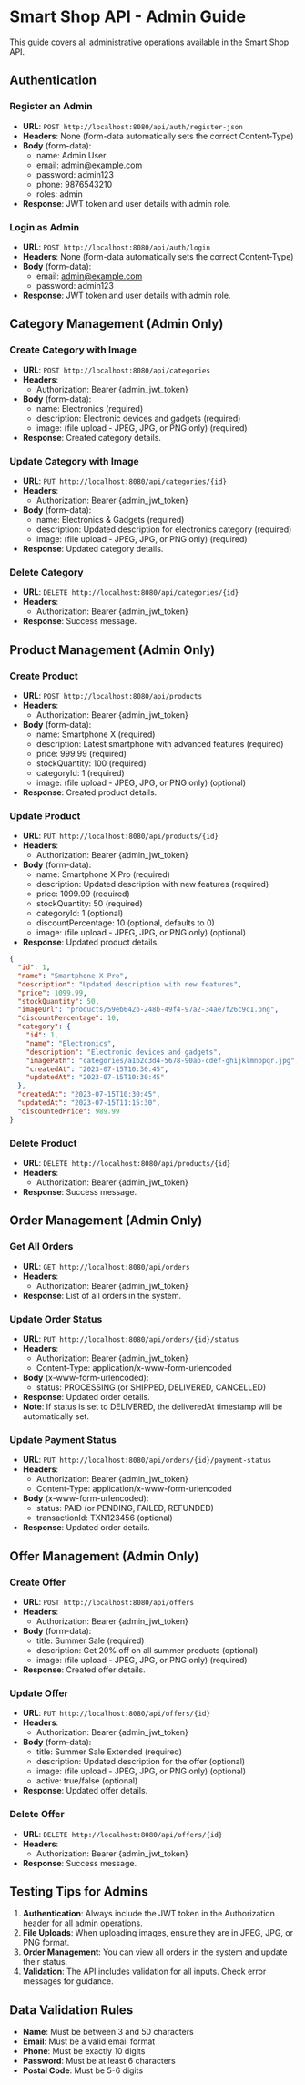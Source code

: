 # Smart Shop API - Admin Guide

This guide covers all administrative operations available in the Smart Shop API.

## Authentication

### Register an Admin

- **URL**: `POST http://localhost:8080/api/auth/register-json`
- **Headers**: None (form-data automatically sets the correct Content-Type)
- **Body** (form-data):
  - name: Admin User
  - email: admin@example.com
  - password: admin123
  - phone: 9876543210
  - roles: admin
- **Response**: JWT token and user details with admin role.

### Login as Admin

- **URL**: `POST http://localhost:8080/api/auth/login`
- **Headers**: None (form-data automatically sets the correct Content-Type)
- **Body** (form-data):
  - email: admin@example.com
  - password: admin123
- **Response**: JWT token and user details with admin role.

## Category Management (Admin Only)

### Create Category with Image

- **URL**: `POST http://localhost:8080/api/categories`
- **Headers**: 
  - Authorization: Bearer {admin_jwt_token}
- **Body** (form-data):
  - name: Electronics (required)
  - description: Electronic devices and gadgets (required)
  - image: (file upload - JPEG, JPG, or PNG only) (required)
- **Response**: Created category details.

### Update Category with Image

- **URL**: `PUT http://localhost:8080/api/categories/{id}`
- **Headers**: 
  - Authorization: Bearer {admin_jwt_token}
- **Body** (form-data):
  - name: Electronics & Gadgets (required)
  - description: Updated description for electronics category (required)
  - image: (file upload - JPEG, JPG, or PNG only) (required)
- **Response**: Updated category details.

### Delete Category

- **URL**: `DELETE http://localhost:8080/api/categories/{id}`
- **Headers**: 
  - Authorization: Bearer {admin_jwt_token}
- **Response**: Success message.

## Product Management (Admin Only)

### Create Product

- **URL**: `POST http://localhost:8080/api/products`
- **Headers**: 
  - Authorization: Bearer {admin_jwt_token}
- **Body** (form-data):
  - name: Smartphone X (required)
  - description: Latest smartphone with advanced features (required)
  - price: 999.99 (required)
  - stockQuantity: 100 (required)
  - categoryId: 1 (required)
  - image: (file upload - JPEG, JPG, or PNG only) (optional)
- **Response**: Created product details.

### Update Product

- **URL**: `PUT http://localhost:8080/api/products/{id}`
- **Headers**: 
  - Authorization: Bearer {admin_jwt_token}
- **Body** (form-data):
  - name: Smartphone X Pro (required)
  - description: Updated description with new features (required)
  - price: 1099.99 (required)
  - stockQuantity: 50 (required)
  - categoryId: 1 (optional)
  - discountPercentage: 10 (optional, defaults to 0)
  - image: (file upload - JPEG, JPG, or PNG only) (optional)
- **Response**: Updated product details.
```json
{
  "id": 1,
  "name": "Smartphone X Pro",
  "description": "Updated description with new features",
  "price": 1099.99,
  "stockQuantity": 50,
  "imageUrl": "products/59eb642b-248b-49f4-97a2-34ae7f26c9c1.png",
  "discountPercentage": 10,
  "category": {
    "id": 1,
    "name": "Electronics",
    "description": "Electronic devices and gadgets",
    "imagePath": "categories/a1b2c3d4-5678-90ab-cdef-ghijklmnopqr.jpg",
    "createdAt": "2023-07-15T10:30:45",
    "updatedAt": "2023-07-15T10:30:45"
  },
  "createdAt": "2023-07-15T10:30:45",
  "updatedAt": "2023-07-15T11:15:30",
  "discountedPrice": 989.99
}
```

### Delete Product

- **URL**: `DELETE http://localhost:8080/api/products/{id}`
- **Headers**: 
  - Authorization: Bearer {admin_jwt_token}
- **Response**: Success message.

## Order Management (Admin Only)

### Get All Orders

- **URL**: `GET http://localhost:8080/api/orders`
- **Headers**: 
  - Authorization: Bearer {admin_jwt_token}
- **Response**: List of all orders in the system.

### Update Order Status

- **URL**: `PUT http://localhost:8080/api/orders/{id}/status`
- **Headers**: 
  - Authorization: Bearer {admin_jwt_token}
  - Content-Type: application/x-www-form-urlencoded
- **Body** (x-www-form-urlencoded):
  - status: PROCESSING (or SHIPPED, DELIVERED, CANCELLED)
- **Response**: Updated order details.
- **Note**: If status is set to DELIVERED, the deliveredAt timestamp will be automatically set.

### Update Payment Status

- **URL**: `PUT http://localhost:8080/api/orders/{id}/payment-status`
- **Headers**: 
  - Authorization: Bearer {admin_jwt_token}
  - Content-Type: application/x-www-form-urlencoded
- **Body** (x-www-form-urlencoded):
  - status: PAID (or PENDING, FAILED, REFUNDED)
  - transactionId: TXN123456 (optional)
- **Response**: Updated order details.

## Offer Management (Admin Only)

### Create Offer

- **URL**: `POST http://localhost:8080/api/offers`
- **Headers**: 
  - Authorization: Bearer {admin_jwt_token}
- **Body** (form-data):
  - title: Summer Sale (required)
  - description: Get 20% off on all summer products (optional)
  - image: (file upload - JPEG, JPG, or PNG only) (required)
- **Response**: Created offer details.

### Update Offer

- **URL**: `PUT http://localhost:8080/api/offers/{id}`
- **Headers**: 
  - Authorization: Bearer {admin_jwt_token}
- **Body** (form-data):
  - title: Summer Sale Extended (required)
  - description: Updated description for the offer (optional)
  - image: (file upload - JPEG, JPG, or PNG only) (optional)
  - active: true/false (optional)
- **Response**: Updated offer details.

### Delete Offer

- **URL**: `DELETE http://localhost:8080/api/offers/{id}`
- **Headers**: 
  - Authorization: Bearer {admin_jwt_token}
- **Response**: Success message.

## Testing Tips for Admins

1. **Authentication**: Always include the JWT token in the Authorization header for all admin operations.
2. **File Uploads**: When uploading images, ensure they are in JPEG, JPG, or PNG format.
3. **Order Management**: You can view all orders in the system and update their status.
4. **Validation**: The API includes validation for all inputs. Check error messages for guidance.

## Data Validation Rules

- **Name**: Must be between 3 and 50 characters
- **Email**: Must be a valid email format
- **Phone**: Must be exactly 10 digits
- **Password**: Must be at least 6 characters
- **Postal Code**: Must be 5-6 digits 